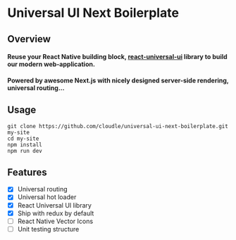 # Universal UI Next Boilerplate

[react-native-url]: https://facebook.github.io/react-native/
[react-native-web-url]: https://github.com/necolas/react-native-web
[react-universal-ui-url]: https://npmjs.org/package/react-universal-ui

## Overview
#### Reuse your React Native building block, [react-universal-ui](react-universal-ui-url) library to build our modern web-application. 
#### Powered by awesome Next.js with nicely designed server-side rendering, universal routing...

## Usage
```
git clone https://github.com/cloudle/universal-ui-next-boilerplate.git my-site
cd my-site
npm install
npm run dev
```

## Features
- [x] Universal routing
- [x] Universal hot loader 
- [x] React Universal UI library
- [x] Ship with redux by default
- [ ] React Native Vector Icons
- [ ] Unit testing structure